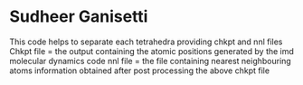 # Sudheer Ganisetti

This code helps to separate each tetrahedra providing chkpt and nnl files   
Chkpt file = the output containing the atomic positions generated by the imd molecular dynamics code
nnl file   = the file containing nearest neighbouring atoms information obtained after post processing the above chkpt file


